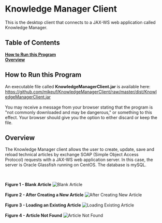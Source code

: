 # Knowledge Manager Client
This is the desktop client that connects to a JAX-WS web application called Knowledge Manager. 

## Table of Contents
**[How to Run this Program](#how-to-run-this-program)**  
**[Overview](#overview)**<br /> 

## How to Run this Program
An executable file called **KnowledgeManagerClient.jar** is available here:<br />
https://github.com/mikeuf/KnowledgeManagerClient/raw/master/dist/KnowledgeManagerClient.jar<br /><br />
You may receive a message from your browser stating that the program is "not commonly downloaded and may be dangerous," or something to this effect. Your browser should give you the option to either discard or keep the file.

## Overview
The Knowledge Manager client allows the user to create, update, save and reload technical articles by exchange SOAP (Simple Object Access Protocol) requests with a JAX-WS web application server. In this case, the server is Oracle Glassfish running on CentOS. The database is mySQL.


<br /><br />
**Figure 1 - Blank Article**
![Blank Article](https://github.com/mikeuf/KnowledgeManagerClient/raw/master/screenshots/1-blank-article.png "Blank Article")
<br /><br />
**Figure 2 - After Creating a New Article**
![After Creating New Article](https://github.com/mikeuf/KnowledgeManagerClient/raw/master/screenshots/2-first-article-loaded.png "After Creating New Article")
<br /><br />
**Figure 3 - Loading an Existing Article**
![Loading Existing Article](https://github.com/mikeuf/KnowledgeManagerClient/raw/master/screenshots/3-second-article-loaded.png "Loading Existing Article")
<br /><br />
**Figure 4 - Article Not Found**
![Article Not Found](https://github.com/mikeuf/KnowledgeManagerClient/raw/master/screenshots/4-article-not-found.png "Article Not Found")
